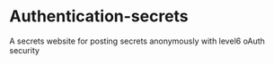 # Authentication-secrets

A secrets website for posting secrets anonymously with level6 oAuth security
